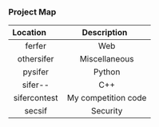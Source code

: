 ### Project Map

| Location         | Description          |
|:----------------:|:--------------------:|
| ferfer           | Web                  |
| othersifer       | Miscellaneous        |
| pysifer          | Python               |
| sifer--          | C++                  |
| sifercontest     | My competition code  |
| secsif           | Security             |
